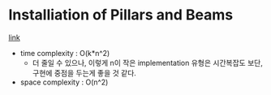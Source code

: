 # Installiation of Pillars and Beams
[link](https://school.programmers.co.kr/learn/courses/30/lessons/60061)

- time complexity : O(k*n^2)
    - 더 줄일 수 있으나, 이렇게 n이 작은 implementation 유형은 시간복잡도 보단, 구현에 중점을 두는게 좋을 것 같다.
- space complexity : O(n^2)
